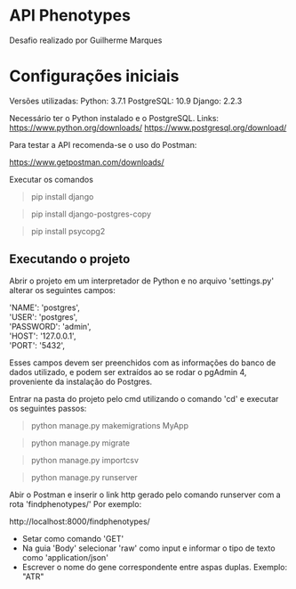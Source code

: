 # API Phenotypes

Desafio realizado por Guilherme Marques


# Configurações iniciais
Versões utilizadas: 
Python: 3.7.1
PostgreSQL: 10.9
Django: 2.2.3

Necessário ter o Python instalado e o PostgreSQL. Links:
https://www.python.org/downloads/
https://www.postgresql.org/download/

Para testar a API recomenda-se o uso do Postman:

https://www.getpostman.com/downloads/

Executar os comandos

> pip install django

> pip install django-postgres-copy

> pip install psycopg2

## Executando o projeto
Abrir o projeto em um interpretador de Python e no arquivo 'settings.py' alterar os seguintes campos:

'NAME': 'postgres',  
'USER': 'postgres',  
'PASSWORD': 'admin',  
'HOST': '127.0.0.1',  
'PORT': '5432',

Esses campos devem ser preenchidos com as informações do banco de dados utilizado, e podem ser extraídos ao se rodar o pgAdmin 4, proveniente da instalação do Postgres.

Entrar na pasta do projeto pelo cmd utilizando o comando 'cd' e executar os seguintes passos:

> python manage.py makemigrations MyApp

> python manage.py migrate

> python manage.py importcsv

> python manage.py runserver

Abir o Postman e inserir o link http gerado pelo comando runserver com a rota 'findphenotypes/'
Por exemplo:

http://localhost:8000/findphenotypes/

- Setar como comando 'GET' 
- Na guia 'Body' selecionar 'raw' como input e informar o tipo de texto como 'application/json'
- Escrever o nome do gene correspondente entre aspas duplas. 
Exemplo: "ATR"

